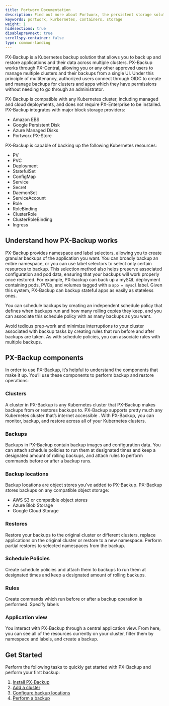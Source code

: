 ```yaml
---
title: Portworx Documentation
description: Find out more about Portworx, the persistent storage solution for containers. Come check us out for step-by-step guides and tips!
keywords: portworx, kurbernetes, containers, storage
weight: 1
hidesections: true
disableprevnext: true
scrollspy-container: false
type: common-landing
---
```


<!-- alternative material:

PX-Backup is a Kubernetes backup solution that allows you to backup applications and data together and restore them at a later point. Using PX-Central as the multi-cluster management UI, one or more users within the organization can perform backup/restore operations for their namespaces/applications on-demand or in a scheduled manner. PX-Backup can also backup/restore applications that are deployed in managed (cloud) Kubernetes environments with cloud storage drives and does not require Portworx Enterprise Storage running on those clusters. PX-Backup is container granular, namespace aware and application consistent way of protecting applications and data in multi-cloud environments.

------

PX-Backup is a Kubernetes backup solution that allows you to back up and restore applications and their data across multiple clusters. PX-Backup works through PX-Central, allowing you or any other approved users to manage multiple clusters and their backups from a single UI. 

PX-Backup solves a number of problems with performing application backups manually or at the system level:

* Scheduling: Rather than scheduling backups one-at-a-time, you can create a an independent schedule policy that defines when any associated backups run and how many rolling copies they keep.
* Granularity: Instead of backing up an entire VM or cluster, PX-Backup allows you to define which applications on your cluster to back up by allowing you to select labels and namespaces. Selecting namespaces also ensures that your applications are backed up in their entirety, so you can be confident they'll run correctly when you restore them. 
* Automation: Avoid tedious prep-work and minimize interruptions to your cluster associated with backup tasks by creating rules that run before and after backups are taken. As with schedule policies, you can associate rules with multiple backups. 
* Multi-tenant: Rather than relying on adminstrators to perform and manage backups, you can provide access to your organization with OIDC. From the PX-Backup UI, your users can perform backups on clusters and namespaces that they have permissions for. 

------

PX-Backup provides a way for you to backup Kubernetes applications and their data and restore them across multiple clusters.

-or- 

PX-Backup is a backup solution for Kubernetes that allows you to back up and restore applications and their data from within PX-Central. 


Users interact with PX-Backup through the PX-Central UI.

It supports multitenancy, allowing authorized users to connect through OIDC, create, and manage backups for clusters and apps which they have permissions without needing to go through an administrator.

You can use namespace and label selectors to create granular backups of the application you want. This selection method also helps preserve associated configuration and pod data, ensuring that your backups will work properly once restored. 

You can broadly backup an entire namespace, or you can use label selectors to select only certain resources to backup. 

By using selectors, backups maintain application integrity. For example, PX-backup would backup a mySQL deployment containing pods, PVCs, and volumes tagged with a `app = mysql` label. Given this system, PX-Backup can backup stateful apps as easily as stateless ones. (??? True? Better validate this step. ???)

You can use PX-Backup on any Kubernetes cluster, and PX-Enterprise does not need to be installed. 

PX-Backup integrates with major block storage providers:

* Amazon EBS
* Google Persistent Disk
* Azure Managed Disks
* Portworx PX-Store

You can backup from any connected Kubernetes cluster and restore to any connected cluster. You don't need to restore to the same cluster, and you can even restore to a different namespace. 

If you do restore to the same cluster and namespace, you choose to overwrite and replace the existing resources.

Additionally, if your backup includes multiple namespaces, you can choose to restore only some of the namespaces.

you can create an independent schedule policy that defines when backups run and how many rolling copies they keep. You can associate this schedule policy with as many backups as you want. 

PX-Backup stores backups on any compatible object storage:

* AWS S3 or compatible object stores
* Azure Blob Storage
* Google Cloud Storage

From a central application view, you can see all of the resources currently on your cluster, filter them by namespace and labels, and create a backup. 

Avoid tedious prep-work and minimize interruptions to your cluster associated with backup tasks by creating rules that run before and after backups are taken. As with schedule policies, you can associate rules with multiple backups. 

---
Document starts here! 
 -->

PX-Backup is a Kubernetes backup solution that allows you to back up and restore applications and their data across multiple clusters. PX-Backup works through PX-Central, allowing you or any other approved users to manage multiple clusters and their backups from a single UI. Under this principle of multitenancy, authorized users connect through OIDC to create and manage backups for clusters and apps which they have permissions without needing to go through an administrator. 

PX-Backup is compatible with any Kubernetes cluster, including managed and cloud deployments, and does not require PX-Enterprise to be installed. 
PX-Backup integrates with major block storage providers:

* Amazon EBS
* Google Persistent Disk
* Azure Managed Disks
* Portworx PX-Store

PX-Backup is capable of backing up the following Kubernetes resources:

* PV
* PVC
* Deployment
* StatefulSet
* ConfigMap
* Service
* Secret
* DaemonSet
* ServiceAccount
* Role
* RoleBinding
* ClusterRole
* ClusterRoleBinding
* Ingress


## Understand how PX-Backup works

PX-Backup provides namespace and label selectors, allowing you to create granular backups of the application you want. You can broadly backup an entire namespace, or you can use label selectors to select only certain resources to backup. This selection method also helps preserve associated configuration and pod data, ensuring that your backups will work properly once restored. For example, PX-backup can back up a mySQL deployment containing pods, PVCs, and volumes tagged with a `app = mysql` label. Given this system, PX-Backup can backup stateful apps as easily as stateless ones. 
<!-- <??? True? Better validate this step. ???> -->

You can schedule backups by creating an independent schedule policy that defines when backups run and how many rolling copies they keep, and you can associate this schedule policy with as many backups as you want. 

Avoid tedious prep-work and minimize interruptions to your cluster associated with backup tasks by creating rules that run before and after backups are taken. As with schedule policies, you can associate rules with multiple backups. 

## PX-Backup components

<!-- this section now just feels like a rehash of a lot of what was said above with some new information sprinkled in. It does make the components clear though. Perhaps some repetition wouldn't be too harmful in getting these new concepts across. -->
In order to use PX-Backup, it’s helpful to understand the components that make it up. You’ll use these components to perform backup and restore operations: 

### Clusters 

A cluster in PX-Backup is any Kubernetes cluster that PX-Backup makes backups from or restores backups to. PX-Backup supports pretty much any Kubernetes cluster that’s internet accessible <??? and some that aren’t ???>. With PX-Backup, you can monitor, backup, and restore across all of your Kubernetes clusters.

### Backups

Backups in PX-Backup contain backup images and configuration data. You can attach schedule policies to run them at designated times and keep a designated amount of rolling backups, and attach rules to perform commands before or after a backup runs. 

### Backup locations

Backup locations are object stores you've added to PX-Backup. PX-Backup stores backups on any compatible object storage:

* AWS S3 or compatible object stores
* Azure Blob Storage
* Google Cloud Storage

### Restores

Restore your backups to the original cluster or different clusters, replace applications on the original cluster or restore to a new namespace. Perform partial restores to selected namespaces from the backup. 

### Schedule Policies

Create schedule policies and attach them to backups to run them at designated times and keep a designated amount of rolling backups. 

### Rules 

Create commands which run before or after a backup operation is performed. Specify labels

### Application view

<!-- This doesn't really fit here, need to find a better place -->
You interact with PX-Backup through a central application view. From here, you can see all of the resources currently on your cluster, filter them by namespace and labels, and create a backup. 

## Get Started

Perform the following tasks to quickly get started with PX-Backup and perform your first backup:

1. [Install PX-Backup](/install)
2. [Add a cluster](/add-a-cluster)
3. [Configure backup locations](/configure-backup-location)
4. [Perform a backup](/perform-backup)

